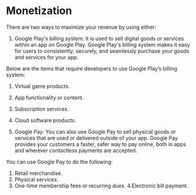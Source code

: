 # Monetization
There are two ways to maximize your revenue by using either:
1. Google Play's billing system: It is used to sell digital goods or services within an app on Google Play. Google Play's billing system makes it easy for users to consistently, securely, and seamlessly purchase your goods and services for your app.

Below are the items that require developers to use Google Play’s billing system:
 1. Virtual game products.
 2. App functionality or content.
 3. Subscription services.
 4. Cloud software products.



2. Google Pay:
You can also use Google Pay to sell physical goods or services that are used or delivered outside of your app. Google Pay provides your customers a faster, safer way to pay online, both in apps and wherever contactless payments are accepted.

You can use Google Pay to do the following:
 1. Retail merchandise.
 2. Physical services.
 3. One-time membership fees or recurring dues.
 4.Electronic bill payment. 



